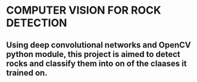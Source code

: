 # COMPUTER VISION FOR ROCK DETECTION

## Using deep convolutional networks and OpenCV python module, this project is aimed to detect rocks and classify them into on of the claases it trained on. 